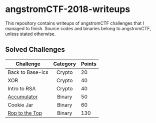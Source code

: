 # angstromCTF-2018-writeups

This repository contains writeups of angstromCTF challenges that I managed to finish. Source codes and binaries belong to angstromCTF, unless stated otherwise. 

## Solved Challenges

Challenge | Category | Points 
----------|:--------:|:------
Back to Base-ics | Crypto | 20 |
XOR | Crypto | 40
Intro to RSA | Crypto | 40
[Accumulator](./Binary/Accumulator) | Binary | 50
Cookie Jar | Binary | 60
[Rop to the Top](./Binary/Rop_to_the_Top) | Binary | 130

 


